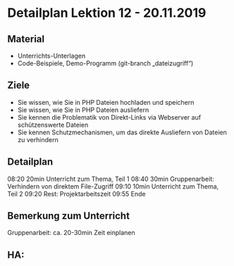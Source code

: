Detailplan Lektion 12 - 20.11.2019
============================================

Material
--------

* Unterrichts-Unterlagen
* Code-Beispiele, Demo-Programm (git-branch „dateizugriff“)

Ziele
-----
*  Sie wissen, wie Sie in PHP Dateien hochladen und speichern
*  Sie wissen, wie Sie in PHP Dateien ausliefern
*  Sie kennen die Problematik von Direkt-Links via Webserver auf schützenswerte Dateien
*  Sie kennen Schutzmechanismen, um das direkte Ausliefern von Dateien zu verhindern

Detailplan
----------

08:20 20min Unterricht zum Thema, Teil 1
08:40 30min Gruppenarbeit: Verhindern von direktem File-Zugriff
09:10 10min Unterricht zum Thema, Teil 2
09:20 Rest: Projektarbeitszeit
09:55 Ende

Bemerkung zum Unterricht
------------------------

Gruppenarbeit: ca. 20-30min Zeit einplanen

HA:
-----

